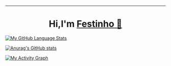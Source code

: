 <hr>
<h1 align="center">Hi,I'm <a href="https://github.com/simonefesta">Festinho 🖖<a></h1>



[![My GitHub Language Stats](https://github-readme-stats.vercel.app/api/top-langs/?username=simonefesta&langs_count=5&theme=tokyonight)]()
  
  

[![Anurag's GitHub stats](https://github-readme-stats.vercel.app/api?username=simonefesta&show_icons=true&theme=tokyonight)](https://github.com/anuraghazra/github-readme-stats)



  [![My Activity Graph ](https://activity-graph.herokuapp.com/graph?username=simonefesta&theme=react-dark)](https://github.com/simonefesta/github-readme-activity-graph)
  
  


  
